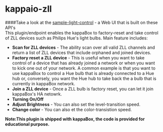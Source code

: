 # kappaio-zll
####Take a look at the [sample-light-control](https://github.com/kapparock/sample-light-control) - a Web UI that is built on these API's  
This plugin/endpoint enables the kappaBox to factory-reset and take control of ZLL devices such as Philips Hue's light bulbs. Main feature includes:



* **Scan for ZLL devices** - The ability scan over all valid ZLL channels and return a list of ZLL devices that include orphaned and joined devices.
* **Factory reset a ZLL device** - This is useful when you want to take control of a device that has already joined a network or when you want to kick one out of your network. A common example is that you want to use kappaBox to control a Hue bulb that is already connected to a Hue hub or, conversely, you want the Hue hub to take back the a bulb that is currently in kappaBox network. 
* **Join a ZLL device** - Once a ZLL bulb is factory reset, you can let it join kappaBox's HA netowrk.
* **Turning On/Off**  
* **Adjust Brightness** - You can also set the level-transition speed.
* **Change color** - You can also et the color-transistion speed.

**Note:This plugin is shipped with kappaBox, the code is provided for educational purpose.**
